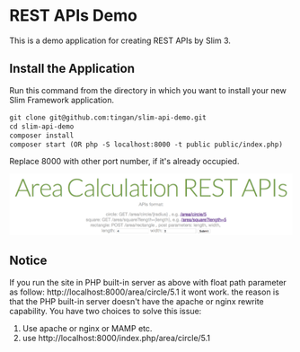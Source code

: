 # REST APIs Demo

This is a demo application for creating REST APIs by Slim 3.

## Install the Application

Run this command from the directory in which you want to install your new Slim Framework application.

    git clone git@github.com:tingan/slim-api-demo.git
    cd slim-api-demo
    composer install
    composer start (OR php -S localhost:8000 -t public public/index.php)

Replace 8000 with other port number, if it's already occupied.

![Screenshot](https://github.com/tingan/slim-api-demo/blob/master/public/images/Screenshot.png)

## Notice
If you  run the site in PHP built-in server as above with float path parameter as follow: 
http://localhost:8000/area/circle/5.1 
it wont work. the reason is that the PHP built-in server doesn't have the apache or nginx rewrite capability.
You have two choices to solve this issue:
1) Use apache or nginx or MAMP etc.
2) use http://localhost:8000/index.php/area/circle/5.1 
